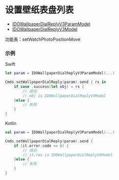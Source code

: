 # 设置壁纸表盘列表
* [IDOWallpaperDialReplyV3ParamModel](../model/IDOWallpaperDialReplyV3ParamModel.md)
* [IDOWallpaperDialReplyV3Model](../model/IDOWallpaperDialReplyV3Model.md)

功能表：setWatchPhotoPositionMove

### 示例

Swift
```swift
let param = IDOWallpaperDialReplyV3ParamModel(...)

Cmds.setWallpaperDialReply(param).send { rs in
    if case .success(let obj) = rs {
        // 成功
        // obj is IDOWallpaperDialReplyV3Model
    }else {
        // 失败
    }
}
```

Kotlin
```kotlin
val param = IDOWallpaperDialReplyV3ParamModel(...)

Cmds.setWallpaperDialReply(param).send {
    if (it.error.code == 0) {
        // 成功
        // it.res is IDOWallpaperDialReplyV3Model
    }else {
        // 失败
    }
}
```
